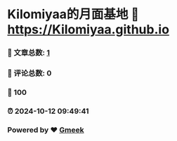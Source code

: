# Kilomiyaa的月面基地 :link: https://Kilomiyaa.github.io 
### :page_facing_up: 文章总数: [1](https://Kilomiyaa.github.io/tag.html) 
### :speech_balloon: 评论总数: 0 
### :hibiscus: 100 
### :alarm_clock: 2024-10-12 09:49:41 
### Powered by :heart: [Gmeek](https://github.com/Meekdai/Gmeek)
